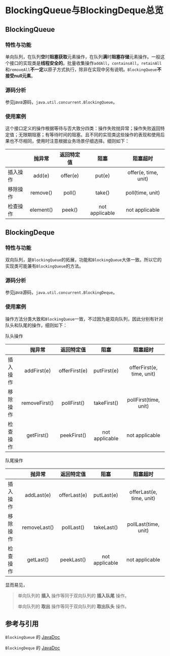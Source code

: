 # BlockingQueue与BlockingDeque总览

## BlockingQueue

### 特性与功能

单向队列，在队列**空**时**阻塞获取**元素操作，在队列**满**时**阻塞存储**元素操作。一般这个接口的实现类是**线程安全的**。批量收集操作`addAll`，`containsAll`，`retainAll`和`removeAll`**不一定**以原子方式执行，除非在实现中另有说明。`BlockingQueue`**不接受null元素**。

### 源码分析

参见java源码，`java.util.concurrent.BlockingQueue`。

### 使用案例

这个接口定义的操作根据等待与否大致分四类：操作失败抛异常；操作失败返回特定值；无限期阻塞；有等待时间的阻塞。且不同的实现类这些操作的表现和使用后果也不尽相同，使用时注意根据业务场景仔细选择。细则如下：

|          |  抛异常   | 返回特定值 |      阻塞      |       阻塞超时       |
| :------- | :-------: | :--------: | :------------: | :------------------: |
| 插入操作 |  add(e)   |  offer(e)  |     put(e)     | offer(e, time, unit) |
| 移除操作 | remove()  |   poll()   |     take()     |   poll(time, unit)   |
| 检查操作 | element() |   peek()   | not applicable |    not applicable    |



## BlockingDeque

### 特性与功能

双向队列，是`BlockingQueue`的拓展，功能和`BlockingQueue`大体一致。所以它的实现类可能兼有`BlockingQueue`的方法。

### 源码分析

参见java源码，`java.util.concurrent.BlockingDeque`。

### 使用案例

操作方法分类大致和`BlockingQueue`一致，不过因为是双向队列，因此分别有针对队头和队尾的操作，细则如下：

队头操作

|          |    抛异常     |  返回特定值   |      阻塞      |         阻塞超时          |
| :------- | :-----------: | :-----------: | :------------: | :-----------------------: |
| 插入操作 |  addFirst(e)  | offerFirst(e) |  putFirst(e)   | offerFirst(e, time, unit) |
| 移除操作 | removeFirst() |  pollFirst()  |  takeFirst()   |   pollFirst(time, unit)   |
| 检查操作 |  getFirst()   |  peekFirst()  | not applicable |      not applicable       |

队尾操作

|          |    抛异常    |  返回特定值  |      阻塞      |         阻塞超时         |
| :------- | :----------: | :----------: | :------------: | :----------------------: |
| 插入操作 |  addLast(e)  | offerLast(e) |   putLast(e)   | offerLast(e, time, unit) |
| 移除操作 | removeLast() |  pollLast()  |   takeLast()   |   pollLast(time, unit)   |
| 检查操作 |  getLast()   |  peekLast()  | not applicable |      not applicable      |

显而易见，

> 单向队列的 **插入** 操作等同于双向队列的 **插入队尾** 操作。
>
> 单向队列的 **取出** 操作等同于双向队列的 **取出队头** 操作。



## 参考与引用

`BlockingQueue` 的 [JavaDoc](<https://docs.oracle.com/javase/8/docs/api/java/util/concurrent/BlockingQueue.html>)

`BlockingDeque` 的 [JavaDoc](<https://docs.oracle.com/javase/8/docs/api/java/util/concurrent/BlockingDeque.html>)


